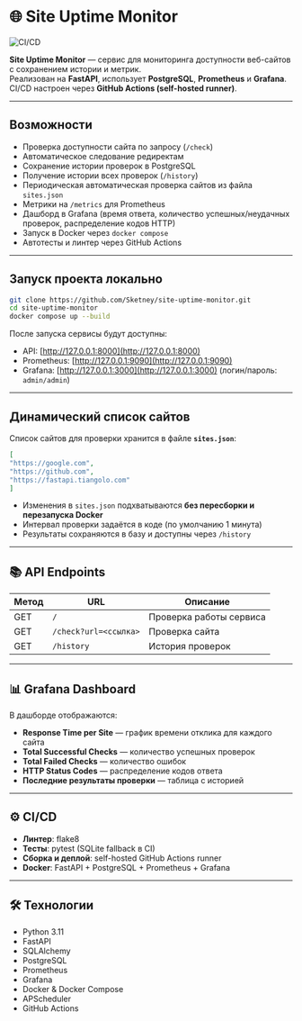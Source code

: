 # 🌐 Site Uptime Monitor

![CI/CD](https://github.com/Sketney/site-uptime-monitor/actions/workflows/ci-cd.yml/badge.svg)

**Site Uptime Monitor** — сервис для мониторинга доступности веб-сайтов с сохранением истории и метрик.  
Реализован на **FastAPI**, использует **PostgreSQL**, **Prometheus** и **Grafana**.  
CI/CD настроен через **GitHub Actions (self-hosted runner)**.

---

##  Возможности

-  Проверка доступности сайта по запросу (`/check`)  
-  Автоматическое следование редиректам  
-  Сохранение истории проверок в PostgreSQL  
-  Получение истории всех проверок (`/history`)  
-  Периодическая автоматическая проверка сайтов из файла `sites.json`  
-  Метрики на `/metrics` для Prometheus  
-  Дашборд в Grafana (время ответа, количество успешных/неудачных проверок, распределение кодов HTTP)  
-  Запуск в Docker через `docker compose`  
-  Автотесты и линтер через GitHub Actions  

---

##  Запуск проекта локально

```bash
git clone https://github.com/Sketney/site-uptime-monitor.git
cd site-uptime-monitor
docker compose up --build
```

После запуска сервисы будут доступны:

- API: [http://127.0.0.1:8000](http://127.0.0.1:8000)  
- Prometheus: [http://127.0.0.1:9090](http://127.0.0.1:9090)  
- Grafana: [http://127.0.0.1:3000](http://127.0.0.1:3000) (логин/пароль: `admin/admin`)  

---

##  Динамический список сайтов

Список сайтов для проверки хранится в файле **`sites.json`**:

```json
[
"https://google.com",
"https://github.com",
"https://fastapi.tiangolo.com"
]
```

- Изменения в `sites.json` подхватываются **без пересборки и перезапуска Docker**  
- Интервал проверки задаётся в коде (по умолчанию 1 минута)  
- Результаты сохраняются в базу и доступны через `/history`  

---

## 📚 API Endpoints

| Метод | URL                        | Описание                      |
|-------|-----------------------------|-------------------------------|
| GET   | `/`                        | Проверка работы сервиса       |
| GET   | `/check?url=<ссылка>`      | Проверка сайта                |
| GET   | `/history`                 | История проверок              |

---

## 📊 Grafana Dashboard

В дашборде отображаются:
-  **Response Time per Site** — график времени отклика для каждого сайта  
-  **Total Successful Checks** — количество успешных проверок  
-  **Total Failed Checks** — количество ошибок  
-  **HTTP Status Codes** — распределение кодов ответа  
-  **Последние результаты проверки** — таблица с историей  

---

## ⚙️ CI/CD

- **Линтер**: flake8  
- **Тесты**: pytest (SQLite fallback в CI)  
- **Сборка и деплой**: self-hosted GitHub Actions runner  
- **Docker**: FastAPI + PostgreSQL + Prometheus + Grafana  

---

## 🛠 Технологии

- Python 3.11  
- FastAPI  
- SQLAlchemy  
- PostgreSQL  
- Prometheus  
- Grafana  
- Docker & Docker Compose  
- APScheduler  
- GitHub Actions  
